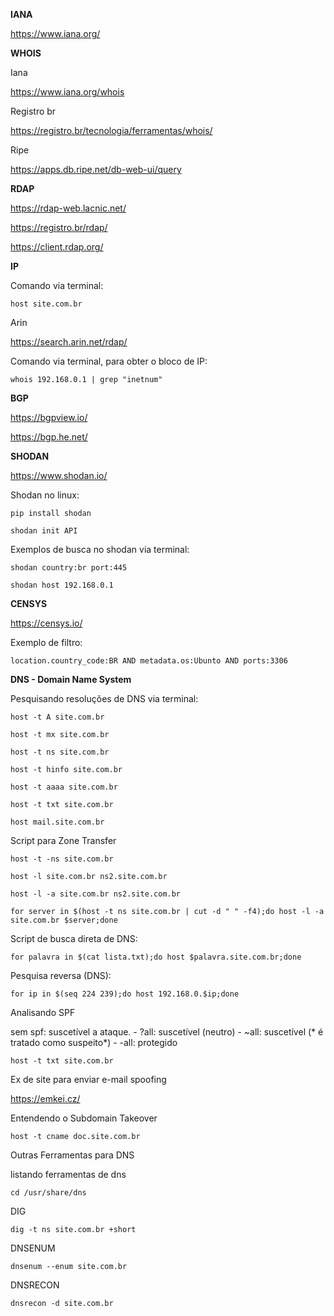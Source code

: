 **IANA**

https://www.iana.org/

**WHOIS**

Iana

https://www.iana.org/whois

Registro br

https://registro.br/tecnologia/ferramentas/whois/

Ripe

https://apps.db.ripe.net/db-web-ui/query

**RDAP**

https://rdap-web.lacnic.net/

https://registro.br/rdap/

https://client.rdap.org/

**IP**

Comando via terminal:

``` host site.com.br ```

Arin 

https://search.arin.net/rdap/

Comando via terminal, para obter o bloco de IP:

``` whois 192.168.0.1 | grep "inetnum" ```

**BGP**

https://bgpview.io/

https://bgp.he.net/

**SHODAN**

https://www.shodan.io/

Shodan no linux:

```pip install shodan```

```shodan init API```

Exemplos de busca no shodan via terminal:

``` shodan country:br port:445 ``` 

``` shodan host 192.168.0.1 ``` 

**CENSYS**

https://censys.io/

Exemplo de filtro:

```location.country_code:BR AND metadata.os:Ubunto AND ports:3306```


**DNS - Domain Name System**

Pesquisando resoluções de DNS via terminal:

``` host -t A site.com.br ```

``` host -t mx site.com.br ```

``` host -t ns site.com.br ```

``` host -t hinfo site.com.br ```

``` host -t aaaa site.com.br ```

``` host -t txt site.com.br ```

``` host mail.site.com.br ```


Script para Zone Transfer

``` host -t -ns site.com.br ```

``` host -l site.com.br ns2.site.com.br ```

``` host -l -a site.com.br ns2.site.com.br ```

```for server in $(host -t ns site.com.br | cut -d " " -f4);do host -l -a site.com.br $server;done ```

Script de busca direta de DNS:

```for palavra in $(cat lista.txt);do host $palavra.site.com.br;done```

Pesquisa reversa (DNS):

```for ip in $(seq 224 239);do host 192.168.0.$ip;done```

Analisando SPF

sem spf: suscetível a ataque.    -   ?all: suscetível (neutro)  -   ~all: suscetível (* é tratado como suspeito*)    -   -all: protegido

```host -t txt site.com.br```


Ex de site para enviar e-mail spoofing

https://emkei.cz/


Entendendo o Subdomain Takeover

```host -t cname doc.site.com.br ```

Outras Ferramentas para DNS

listando ferramentas de dns

`cd /usr/share/dns`

DIG

`dig -t ns site.com.br +short`

DNSENUM

`dnsenum --enum site.com.br`

DNSRECON 

`dnsrecon -d site.com.br`




